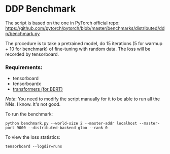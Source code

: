 DDP Benchmark
=============

The script is based on the one in PyTorch official repo: https://github.com/pytorch/pytorch/blob/master/benchmarks/distributed/ddp/benchmark.py

The procedure is to take a pretrained model, do 15 iterations (5 for warmup + 10 for benchmark) of fine-tuning with random data. The loss will be recorded by tensorboard.

### Requirements:

* tensorboard
* tensorboardx
* [transformers (for BERT)](https://github.com/huggingface/transformers)

*Note*: You need to modify the script manually for it to be able to run all the NNs. I know. It's not good.

To run the benchmark:

```plaintext
python benchmark.py --world-size 2 --master-addr localhost --master-port 9000 --distributed-backend gloo --rank 0
```

To view the loss statistics:

```plaintext
tensorboard --logdir=runs
```